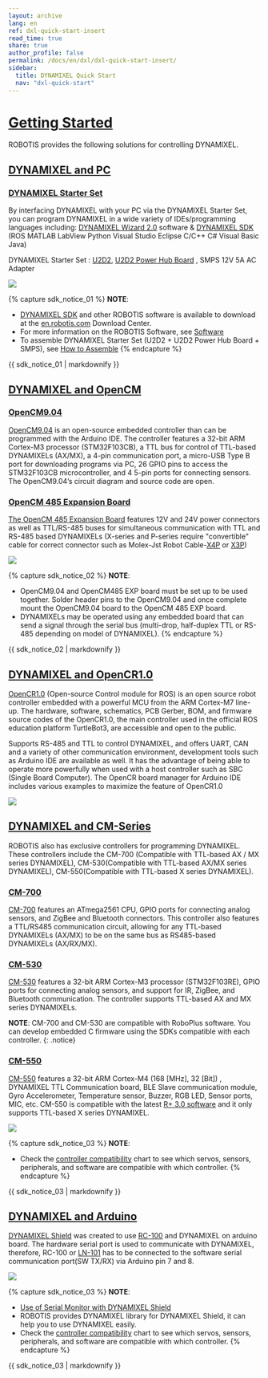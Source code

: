 ```yaml
---
layout: archive
lang: en
ref: dxl-quick-start-insert
read_time: true
share: true
author_profile: false
permalink: /docs/en/dxl/dxl-quick-start-insert/
sidebar:
  title: DYNAMIXEL Quick Start
  nav: "dxl-quick-start"
---
```


# [Getting Started](#getting-started-with-dynamixel)

ROBOTIS provides the following solutions for controlling DYNAMIXEL. 
 
## [DYNAMIXEL and PC](#dynamixel-and-pc)

### [DYNAMIXEL Starter Set](#dynamixel-starter-set)
By interfacing DYNAMIXEL with your PC via the DYNAMIXEL Starter Set, you can program DYNAMIXEL in a wide variety of IDEs/programming languages including: [DYNAMIXEL Wizard 2.0] software & [DYNAMIXEL SDK] (ROS MATLAB LabView Python Visual Studio Eclipse C/C++ C# Visual Basic Java)  

DYNAMIXEL Starter Set : [U2D2], [U2D2 Power Hub Board] , SMPS 12V 5A AC Adapter 

  ![](/assets/images/dxl/dxl_quick_start_insert/dxl_control_01.png) 

{% capture sdk_notice_01 %}
**NOTE**: 
- [DYNAMIXEL SDK](/docs/en/software/dynamixel/dynamixel_sdk/overview/) and other ROBOTIS software is available to download at the [en.robotis.com](http://en.robotis.com/) Download Center. 
- For more information on the ROBOTIS Software, see [Software](/docs/en/software/)
- To assemble DYNAMIXEL Starter Set (U2D2 + U2D2 Power Hub Board + SMPS), see [How to Assemble](/docs/en/parts/interface/u2d2_power_hub/#how-to-assemble)
{% endcapture %}

<div class="notice">{{ sdk_notice_01 | markdownify }}</div>

## [DYNAMIXEL and OpenCM](#dynamixel-and-opencm)

### [OpenCM9.04](#opencm904) 

[OpenCM9.04] is an open-source embedded controller than can be programmed with the Arduino IDE. The controller features a 32-bit ARM Cortex-M3 processor (STM32F103CB), a TTL bus for control of TTL-based DYNAMIXELs (AX/MX), a 4-pin communication port, a micro-USB Type B port for downloading programs via PC, 26 GPIO pins to access the STM32F103CB microcontroller, and 4 5-pin ports for connecting sensors. The OpenCM9.04’s circuit diagram and source code are open.

### [OpenCM 485 Expansion Board](#opencm-485-expansion-board)

[The OpenCM 485 Expansion Board] features 12V and 24V power connectors as well as TTL/RS-485 buses for simultaneous communication with TTL and RS-485 based DYNAMIXELs (X-series and P-series require "convertible" cable for correct connector such as Molex-Jst Robot Cable-[X4P](http://en.robotis.com/shop_en/item.php?it_id=903-0246-000) or [X3P](http://en.robotis.com/shop_en/item.php?it_id=903-0251-000))

![](/assets/images/dxl/dxl_quick_start_insert/dxl_control_02.png) 

{% capture sdk_notice_02 %}
**NOTE**: 
- OpenCM9.04 and OpenCM485 EXP board must be set up to be used together. Solder header pins to the OpenCM9.04 and once complete mount the OpenCM9.04 board to the OpenCM 485 EXP board.
- DYNAMIXELs may be operated using any embedded board that can send a signal through the serial bus (multi-drop, half-duplex TTL or RS-485 depending on model of DYNAMIXEL).
{% endcapture %}
<div class="notice">{{ sdk_notice_02 | markdownify }}</div>

## [DYNAMIXEL and OpenCR1.0](#dynamixel-and-opencr10)

[OpenCR1.0] (Open-source Control module for ROS) is an open source robot controller embedded with a powerful MCU from the ARM Cortex-M7 line-up. 
The hardware, software, schematics, PCB Gerber, BOM, and firmware source codes of the OpenCR1.0, the main controller used in the official ROS education platform TurtleBot3, are accessible and open to the public. 

Supports RS-485 and TTL to control DYNAMIXEL, and offers UART, CAN and a variety of other communication environment, development tools such as Arduino IDE are available as well. 
It has the advantage of being able to operate more powerfully when used with a host controller such as SBC (Single Board Computer). 
The OpenCR board manager for Arduino IDE includes various examples to maximize the feature of OpenCR1.0

![](/assets/images/dxl/dxl_quick_start_insert/dxl_control_03.png) 

## [DYNAMIXEL and CM-Series](#dynamixel-and-cm-series)
 
ROBOTIS also has exclusive controllers for programming DYNAMIXEL. These controllers include the CM-700 (Compatible with TTL-based AX / MX series DYNAMIXEL), CM-530(Compatible with TTL-based AX/MX series DYNAMIXEL), CM-550(Compatible with TTL-based X series DYNAMIXEL).

### [CM-700](#cm-700)
[CM-700] features an ATmega2561 CPU, GPIO ports for connecting analog sensors, and ZigBee and Bluetooth connectors. This controller also features a TTL/RS485 communication circuit, allowing for any TTL-based DYNAMIXELs (AX/MX) to be on the same bus as RS485-based DYNAMIXELs (AX/RX/MX).
 
### [CM-530](#cm-530)
[CM-530] features a 32-bit ARM Cortex-M3 processor (STM32F103RE), GPIO ports for connecting analog sensors, and support for IR, ZigBee, and Bluetooth communication. The controller supports TTL-based AX and MX series DYNAMIXELs. 

**NOTE**: CM-700 and CM-530 are compatible with RoboPlus software. You can develop embedded C firmware using the SDKs compatible with each controller.
{: .notice}

### [CM-550](#cm-550)
[CM-550] features a 32-bit ARM Cortex-M4 (168 \[MHz], 32 \[Bit]) , DYNAMIXEL TTL Communication board, BLE Slave communication module, Gyro Accelerometer, Temperature sensor, Buzzer, RGB LED, Sensor ports, MIC, etc. CM-550 is compatible with the latest [R+ 3.0 software] and it only supports TTL-based X series DYNAMIXEL.

![](/assets/images/dxl/dxl_quick_start_insert/dxl_control_04.png) 

{% capture sdk_notice_03 %}
**NOTE**: 
- Check the [controller compatibility](/docs/en/parts/controller/controller_compatibility/) chart to see which servos, sensors, peripherals, and software are compatible with which controller. 
{% endcapture %}
<div class="notice">{{ sdk_notice_03 | markdownify }}</div>

## [DYNAMIXEL and Arduino](#dynamixel-and-arduino)

[DYNAMIXEL Shield] was created to use [RC-100] and DYNAMIXEL on arduino board.
The hardware serial port is used to communicate with DYNAMIXEL, therefore, RC-100 or [LN-101] has to be connected to the software serial communication port(SW TX/RX) via Arduino pin 7 and 8.

![](/assets/images/dxl/dxl_quick_start_insert/dxl_control_05.png) 

{% capture sdk_notice_03 %}
**NOTE**: 
- [Use of Serial Monitor with DYNAMIXEL Shield](/docs/en/parts/interface/dynamixel_shield/#use-of-serial-monitor-with-dynamixel-shield)
- ROBOTIS provides DYNAMIXEL library for DYNAMIXEL Shield, it can help you to use DYNAMIXEL easily.
- Check the [controller compatibility](/docs/en/parts/controller/controller_compatibility/#software) chart to see which servos, sensors, peripherals, and software are compatible with which controller. 
{% endcapture %}
<div class="notice">{{ sdk_notice_03 | markdownify }}</div>

[DYNAMIXEL Wizard 2.0]: /docs/en/software/dynamixel/dynamixel_wizard2/
[DYNAMIXEL SDK]: /docs/en/software/dynamixel/dynamixel_sdk/overview/
[U2D2]: /docs/en/parts/interface/u2d2/
[U2D2 Power Hub Board]: /docs/en/parts/interface/u2d2_power_hub/
[Software]: /docs/en/software/
[OpenCM9.04]: /docs/en/parts/controller/opencm904/
[The OpenCM 485 Expansion Board]: /docs/en/parts/controller/opencm485exp/
[OpenCR1.0]: /docs/en/parts/controller/opencr10/
[CM-700]: /docs/en/parts/controller/cm-700/
[CM-530]: /docs/en/parts/controller/cm-530/
[CM-550]: /docs/en/parts/controller/cm-550/
[R+ 3.0 software]: /docs/en/software/rplustask3/
[DYNAMIXEL Shield]: /docs/en/parts/interface/dynamixel_shield/
[RC-100]: /docs/en/parts/communication/rc-100/
[LN-101]: /docs/en/parts/interface/ln-101/
